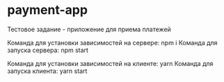 # payment-app
Тестовое задание - приложение для приема платежей

Команда для установки зависимостей на сервере: npm i
Команда для запуска сервера: npm start

Команда для установки зависимостей на клиенте: yarn
Команда для запуска клиента: yarn start
